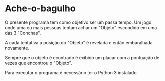# Ache-o-bagulho

O presente programa tem como objetivo ser um passa tempo. Um jogo onde uma ou mais pessoas tentam achar um "Objeto" escondido em uma das 3 "Conchas".

A cada tentativa a posição do "Objeto" é revelada e então embaralhada novamente.

Sempre que o objeto é econtrado é exibido um placar com a pontuação de vezes que encontrou o "Objeto".

Para executar o programa é necessário ter o Python 3 instalado.
